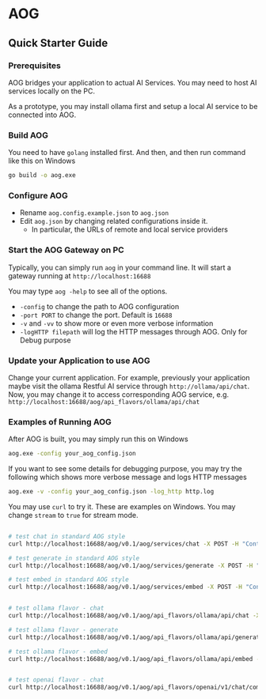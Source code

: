 # AOG

## Quick Starter Guide

### Prerequisites

AOG bridges your application to actual AI Services. You may need to host AI
services locally on the PC.

As a prototype, you may install ollama first and setup a local
AI service to be connected into AOG.

### Build AOG

You need to have `golang` installed first. And then, and then run command like this on Windows

```sh
go build -o aog.exe
```



### Configure AOG

- Rename `aog.config.example.json` to `aog.json`
- Edit `aog.json` by changing related configurations inside it.
  - In particular, the URLs of remote and local service providers

### Start the AOG Gateway on PC

Typically, you can simply run `aog` in your command line. It will start a
gateway running at `http://localhost:16688`

You may type `aog -help` to see all of the options.

- `-config` to change the path to AOG configuration
- `-port PORT` to change the port. Default is `16688`
- `-v` and `-vv` to show more or even more verbose information
- `-logHTTP filepath` will log the HTTP messages through AOG. Only for Debug
  purpose

### Update your Application to use AOG

Change your current application. For example, previously your application maybe
visit the ollama Restful AI service through `http://ollama/api/chat`. Now, you
may change it to access corresponding AOG service, e.g.
`http://localhost:16688/aog/api_flavors/ollama/api/chat`

### Examples of Running AOG

After AOG is built, you may simply run this on Windows

```sh
aog.exe -config your_aog_config.json
```

If you want to see some details for debugging purpose, you may try the following
which shows more verbose message and logs HTTP messages

```sh
aog.exe -v -config your_aog_config.json -log_http http.log
```

You may use `curl` to try it. These are examples on Windows. You may change
`stream` to `true` for stream mode.

```sh

# test chat in standard AOG style
curl http://localhost:16688/aog/v0.1/aog/services/chat -X POST -H "Content-Type: application/json" -d "{\"model\":\"llama3.1\",\"messages\":[{\"role\":\"user\",\"content\":\"why is the sky blue?\"}],\"options\":{\"seed\":12345,\"temperature\":0},\"stream\":false}"

# test generate in standard AOG style
curl http://localhost:16688/aog/v0.1/aog/services/generate -X POST -H "Content-Type: application/json" -d "{\"model\":\"llama3.1\",\"prompt\":\"whyistheskyblue?\",\"options\":{\"seed\":12345,\"temperature\":0},\"stream\":false}"

# test embed in standard AOG style
curl http://localhost:16688/aog/v0.1/aog/services/embed -X POST -H "Content-Type: application/json" -d "{\"model\":\"all-minilm\",\"input\":\"whyistheskyblue?\",\"options\":{\"seed\":12345,\"temperature\":0},\"stream\":false}"


# test ollama flavor - chat
curl http://localhost:16688/aog/v0.1/aog/api_flavors/ollama/api/chat -X POST -H "Content-Type: application/json" -d "{\"model\":\"llama3.1\",\"messages\":[{\"role\":\"user\",\"content\":\"why is the sky blue?\"}],\"options\":{\"seed\":12345,\"temperature\":0},\"stream\":false}"

# test ollama flavor - generate
curl http://localhost:16688/aog/v0.1/aog/api_flavors/ollama/api/generate -X POST -H "Content-Type: application/json" -d "{\"model\":\"llama3.1\",\"prompt\":\"whyistheskyblue?\",\"options\":{\"seed\":12345,\"temperature\":0},\"stream\":false}"

# test ollama flavor - embed
curl http://localhost:16688/aog/v0.1/aog/api_flavors/ollama/api/embed -X POST -H "Content-Type: application/json" -d "{\"model\":\"all-minilm\",\"input\":\"whyistheskyblue?\",\"options\":{\"seed\":12345,\"temperature\":0},\"stream\":false}"


# test openai flavor - chat
curl http://localhost:16688/aog/v0.1/aog/api_flavors/openai/v1/chat/completions -X POST -H "Content-Type: application/json"  -d "{\"model\":\"lmstudio-community/Meta-Llama-3.1-8B-Instruct-GGUF\",\"messages\":[{\"role\":\"system\",\"content\":\"Always answer in rhymes.\"},{\"role\":\"user\",\"content\":\"Introduce yourself.\"}],\"temperature\":0.7,\"max_tokens\":-1,\"stream\":false}"

```
